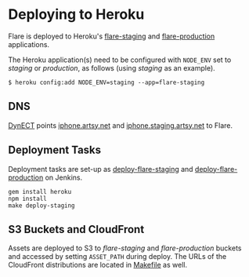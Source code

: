 # Deploying to Heroku

Flare is deployed to Heroku's [flare-staging](https://dashboard.heroku.com/apps/flare-staging) and [flare-production](https://dashboard.heroku.com/apps/flare-production) applications.

The Heroku application(s) need to be configured with `NODE_ENV` set to *staging* or *production*, as follows (using *staging* as an example).

```
$ heroku config:add NODE_ENV=staging --app=flare-staging
```

## DNS

[DynECT](http://manage.dynect.com) points [iphone.artsy.net](http://iphone.artsy.net) and [iphone.staging.artsy.net](http://iphone.staging.artsy.net) to Flare.

## Deployment Tasks

Deployment tasks are set-up as [deploy-flare-staging](http://joe.artsy.net:9000/job/deploy-flare-staging) and [deploy-flare-production](http://joe.artsy.net:9000/job/deploy-flare-production) on Jenkins.

```
gem install heroku
npm install
make deploy-staging
```

## S3 Buckets and CloudFront

Assets are deployed to S3 to *flare-staging* and *flare-production* buckets and accessed by setting `ASSET_PATH` during deploy. The URLs of the CloudFront distributions are located in [Makefile](../Makefile) as well.
